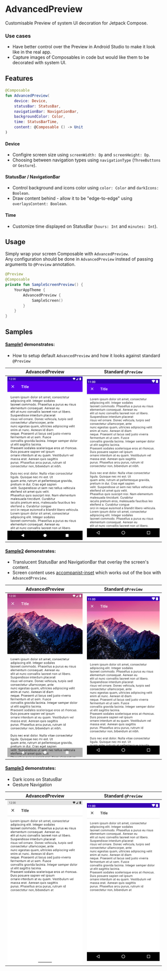# AdvancedPreview
Customisable Preview of system UI decoration for Jetpack Compose.  

### Use cases
- Have better control over the Preview in Android Studio to make it look like in the real app.
- Capture images of Composables in code but would like them to be decorated with system UI.

## Features

```kotlin
@Composable
fun AdvancedPreview(
    device: Device,
    statusBar: StatusBar,
    navigationBar: NavigationBar,
    backgroundColor: Color,
    time: StatusBarTime,
    content: @Composable () -> Unit
)
```

#### Device
- Configire screen size using `screenWidth: Dp` and `screenHeight: Dp`.
- Choosing between navigation types using `navigationType` (`ThreeButtons` or `Gesture`).

#### StatusBar / NavigationBar
- Control background and icons color using `color: Color` and `darkIcons: Boolean`.
- Draw content behind - allow it to be "edge-to-edge" using `overlaysContent: Boolean`.

#### Time
- Customize time displayed on StatusBar (`hours: Int` and `minutes: Int`).

## Usage
Simply wrap your screen Composable with `AdvancedPreview`.  
Any configuration should be done in `AdvancedPreview` instead of passing arguments to `@Preview` annotation.

```kotlin
@Preview
@Composable
private fun SampleScreenPreview() {
    YourAppTheme {
        AdvancedPreview {
            SampleScreen()
        }
    }
}
```

## Samples

#### [Sample1](/sample/src/main/java/com/mobnetic/compose/advancedpreview/sample/Sample1.kt) demonstrates: 
- How to setup default `AdvancedPreview` and how it looks against standard `@Preview`

| AdvancedPreview | Standard `@Preview` |
|---|---|
| <img src="/docs/Sample1AdvancedPreview.png" width="260"> | <img src="/docs/Sample1StandardPreview.png" width="260"> |


#### [Sample2](/sample/src/main/java/com/mobnetic/compose/advancedpreview/sample/Sample2.kt) demonstrates:
- Translucent StatusBar and NavigationBar that overlay the screen's content.  
- Screen content uses [accompanist-inset](https://google.github.io/accompanist/insets/) which works out of the box with `AdvancedPreview`.

| AdvancedPreview | Standard `@Preview` |
|---|---|
| <img src="/docs/Sample2AdvancedPreview.png" width="260"> | <img src="/docs/Sample2StandardPreview.png" width="260"> |

#### [Sample3](/sample/src/main/java/com/mobnetic/compose/advancedpreview/sample/Sample3.kt) demonstrates:
- Dark icons on StatusBar
- Gesture Navigation

| AdvancedPreview | Standard `@Preview` |
|---|---|
| <img src="/docs/Sample3AdvancedPreview.png" width="260"> | <img src="/docs/Sample3StandardPreview.png" width="260"> |
